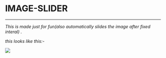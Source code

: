 # IMAGE-SLIDER

---

_This is made just for fun(also automatically slides the image after fixed interal) ._

_this looks like this:-_

![](images/imageslider.gif)



 
